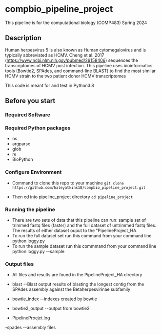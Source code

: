 # compbio_pipeline_project
This pipeline is for the computational biology (COMP483) Spring 2024

## Description 
Human herpesvirus 5 is also known as Human cytomegalovirus and is typically abbreviated as HCMV. Cheng et al. 2017 (https://www.ncbi.nlm.nih.gov/pubmed/29158406) sequences the transcriptomes of HCMV post infection. This pipeline uses bioinformatics tools (Bowtie2, SPAdes, and command-line BLAST) to find the most similar HCMV strain to the two patient donor HCMV transcriptomes

This code is meant for and test in Python3.8


## Before you start

### Required Software


### Required Python packages
- os
- argparse
- glob
- re
- BioPython

###  Configure Environment 

- Command to clone this repo to your machine 
	`git clone https://github.com/haleyatkins18/compbio_pipeline_project.git`

- Then cd into pipeline_project directory 
	`cd pipeline_project`
	
### Running the pipeline

- There are two sets of data that this pipeline can run: sample set of trimmed fastq files (faster) and the full dataset of untrimmed fastq files. The results of either dataset ouput to the "PipelineProject_HA.
- To run the full dataset set run this command from your command line 
python loggy.py
- To run the sample dataset run this commmand from your command line
python loggy.py --sample

### Output files 
- All files and results are found in the PipelineProject_HA directory
- blast
--Blast output results of blasting the longest contig from the SPAdes assembly against the Betaherpesvirinae subfamily

- bowtie_index 
--indexes created by bowtie

- bowtie2_output 
--output from bowtie2

- PipelineProejct.log

-spades
--assembly files 
